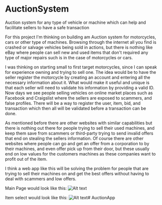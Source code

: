 # AuctionSystem
Auction system for any type of vehicle or machine which can help and facilitate sellers to have a safe transaction

For this project I'm thinking on building am Auction system for motorcycles, cars or other type of machines. Browsing through the internet all you find is crashed or salvage vehicles being sold in actions, but there is nothing like eBay where people can sell new and used items that don't required any type of major repairs such is in the case of motorcycles or cars. 

I was thinking on starting small to first target motorcycles, since I can speak for experience owning and trying to sell one. The idea would be to have the seller register the motorcycle by creating an account and entering all the necessary information about it. What would make it useful and unique is that each seller will need to validate his information by providing a valid ID. Now days we see people selling vehicles on online market places such as Facebook and Craigslist where the sellers are exposed to scammers, and false profiles. There will be a way to register the user, item, bid, and transaction which then all will be validated before a transaction can be done. 

As mentioned before there are other websites with similar capabilities but there is nothing out there for people trying to sell their used machines, and keep them save from scammers or third-party trying to send invalid offers that end on stealing the sellers information. Of course there are other websites where people can go and get an offer from a corporation to by their machines, and even offer pick up from their door, but these usually end on low values for the customers machines as these companies want to profit out of the item. 

I think a web app like this will be solving the problem for people that are trying to sell their machines on and get the best offers without having to deal with scammers and low offers. 

Main Page would look like this:
![Alt text](Images/Auction_Main.png)

Item select would look like this:
![Alt text](Images/Auction_BuyPage.png)# AuctionApp
